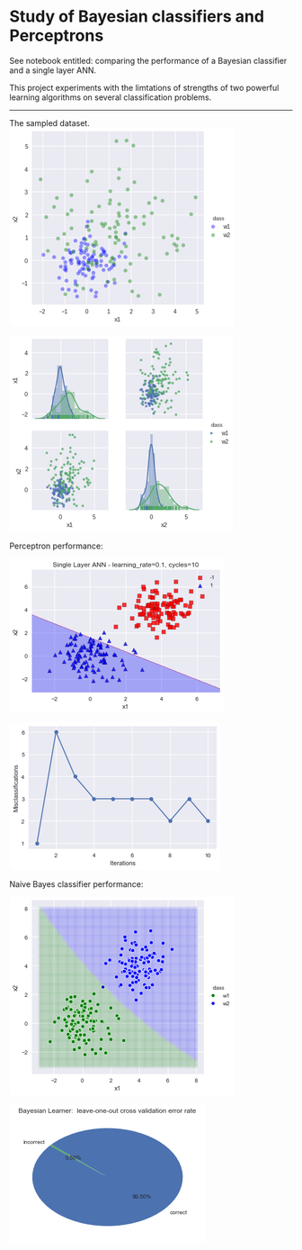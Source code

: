 # Study of Bayesian classifiers and Perceptrons 

See notebook entitled: comparing the performance of a Bayesian classifier and a single layer ANN.

This project experiments with the limtations of strengths of two powerful learning algorithms on several classification problems.  

---- 

The sampled dataset.  
![sampled1_1](images/sam2.png)    

![sampled1_2](images/sam1.png)    
   

Perceptron performance: 

![percep1](images/percep-1.png)     

![percep1-1](images/percept-1-1.png)      


Naive Bayes classifier performance:  


![naive](images/naive.png)     

![naive-err](images/naive-err.png)      

